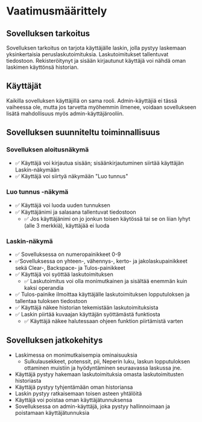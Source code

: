 # Vaatimusmäärittely

## Sovelluksen tarkoitus

Sovelluksen tarkoitus on tarjota käyttäjälle laskin, jolla pystyy laskemaan yksinkertaisia peruslaskutoimituksia. Laskutoimitukset tallentuvat tiedostoon. Rekisteröitynyt ja sisään kirjautunut käyttäjä voi nähdä oman laskimen käyttönsä historian.

## Käyttäjät

Kaikilla sovelluksen käyttäjillä on sama rooli. Admin-käyttäjiä ei tässä vaiheessa ole, mutta jos tarvetta myöhemmin ilmenee, voidaan sovellukseen lisätä mahdollisuus myös admin-käyttäjärooliin.

## Sovelluksen suunniteltu toiminnallisuus

### Sovelluksen aloitusnäkymä

- ✅ Käyttäjä voi kirjautua sisään; sisäänkirjautuminen siirtää käyttäjän Laskin-näkymään
- ✅ Käyttäjä voi siirtyä näkymään "Luo tunnus"

### Luo tunnus -näkymä

- ✅ Käyttäjä voi luoda uuden tunnuksen
- ✅ Käyttäjänimi ja salasana tallentuvat tiedostoon
    - ✅ Jos käyttäjänimi on jo jonkun toisen käytössä tai se on liian lyhyt (alle 3 merkkiä), käyttäjää ei luoda

### Laskin-näkymä

- ✅ Sovelluksessa on numeropainikkeet 0-9
- ✅Sovelluksessa on yhteen-, vähennys-, kerto- ja jakolaskupainikkeet sekä Clear-, Backspace- ja Tulos-painikkeet
- ✅ Käyttäjä voi syöttää laskutoimituksen
    - ✅ Laskutoimitus voi olla monimutkainen ja sisältää enemmän kuin kaksi operandia
- ✅ Tulos-painike ilmoittaa käyttäjälle laskutoimituksen lopputuloksen ja tallentaa tuloksen tiedostoon
- ✅ Käyttäjä näkee historian tekemistään laskutoimituksista
- ✅ Laskin piirtää kuvaajan käyttäjän syöttämästä funktiosta
    - ✅ Käyttäjä näkee halutessaan ohjeen funktion piirtämistä varten

## Sovelluksen jatkokehitys

-  Laskimessa on monimutkaisempia ominaisuuksia
    - Sulkulausekkeet, potenssit, pii, Neperin luku, laskun lopputuloksen ottaminen muistiin ja hyödyntäminen seuraavassa laskussa jne.
- Käyttäjä pystyy hakemaan laskutoimituksia omasta laskutoimitusten historiasta
- Käyttäjä pystyy tyhjentämään oman historiansa
- Laskin pystyy ratkaisemaan toisen asteen yhtälöitä
- Käyttäjä voi poistaa oman käyttäjätunnuksensa
- Sovelluksessa on admin-käyttäjä, joka pystyy hallinnoimaan ja poistamaan käyttäjätunnuksia
